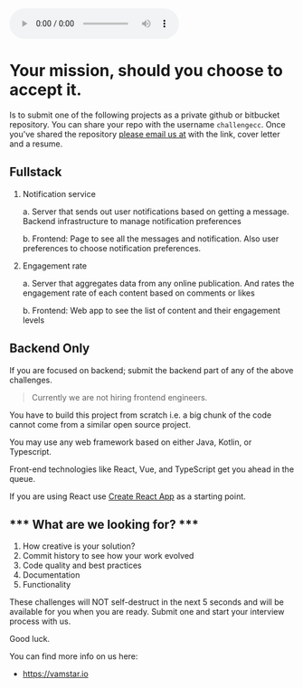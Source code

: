 <audio controls autoplay="autoplay">
  <source src="MissionImpossibleTheme.mp3"  type="audio/mpeg">
</audio>

# Your mission, should you choose to accept it.

Is to submit one of the following projects as a private github or bitbucket
repository. You can share your repo with the username `challengecc`. 
Once you've shared the repository [please email us at](http://scr.im/hrvamstar) with the link, cover letter and a resume.

## Fullstack

1. Notification service
    
    a. Server that sends out user notifications based on getting a message. Backend infrastructure to manage notification preferences
    
    b. Frontend: Page to see all the messages and notification. Also user preferences to choose notification preferences.

2. Engagement rate 
    
    a. Server that aggregates data from any online publication. And rates the engagement rate of each content based on comments or likes
    
    b. Frontend: Web app to see the list of content and their engagement levels

 ## Backend Only
 If you are focused on backend; submit the backend part of any of the above challenges.

 > Currently we are not hiring frontend engineers.


You have to build this project from scratch i.e. a big chunk of the code cannot come from a similar open source project. 

You may use any web framework based on either Java, Kotlin, or Typescript.

Front-end technologies like React, Vue, and TypeScript get you ahead in the queue.

If you are using React use [Create React App](https://github.com/facebookincubator/create-react-app) as a starting 
point.

## *** What are we looking for? ***
1. How creative is your solution?
2. Commit history to see how your work evolved
3. Code quality and best practices
4. Documentation
5. Functionality

These challenges will NOT self-destruct in the next 5 seconds and will be available for you when you are ready. Submit one
and start your interview process with us.

Good luck.

You can find more info on us here:

* https://vamstar.io
